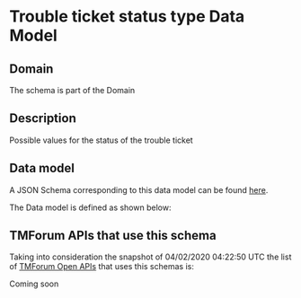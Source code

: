 # Trouble ticket status type Data Model

## Domain

The  schema is part of the  Domain

## Description

Possible values for the status of the trouble ticket

## Data model

A JSON Schema corresponding to this data model can be found
[here](https://github.com/tmforum-rand/schemas/blob/candidates/Common/TroubleTicketStatusType.schema.json).

The Data model is defined as shown below:




## TMForum APIs that use this schema

Taking into consideration the snapshot of 04/02/2020 04:22:50 UTC the list of [TMForum Open APIs](https://www.tmforum.org/open-apis/) that uses this schemas is:

Coming soon